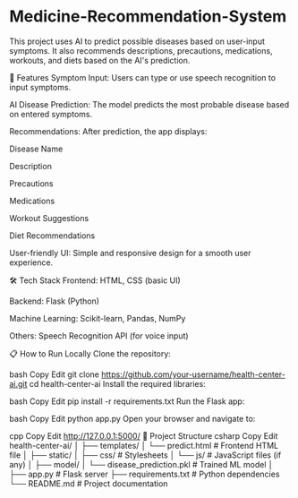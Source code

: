 # Medicine-Recommendation-System
This project uses AI to predict possible diseases based on user-input symptoms. It also recommends descriptions, precautions, medications, workouts, and diets based on the AI's prediction.

🚀 Features
Symptom Input:
Users can type or use speech recognition to input symptoms.

AI Disease Prediction:
The model predicts the most probable disease based on entered symptoms.

Recommendations:
After prediction, the app displays:

Disease Name

Description

Precautions

Medications

Workout Suggestions

Diet Recommendations

User-friendly UI:
Simple and responsive design for a smooth user experience.

🛠️ Tech Stack
Frontend: HTML, CSS (basic UI)

Backend: Flask (Python)

Machine Learning: Scikit-learn, Pandas, NumPy

Others: Speech Recognition API (for voice input)

📋 How to Run Locally
Clone the repository:

bash
Copy
Edit
git clone https://github.com/your-username/health-center-ai.git
cd health-center-ai
Install the required libraries:

bash
Copy
Edit
pip install -r requirements.txt
Run the Flask app:

bash
Copy
Edit
python app.py
Open your browser and navigate to:

cpp
Copy
Edit
http://127.0.0.1:5000/
📁 Project Structure
csharp
Copy
Edit
health-center-ai/
│
├── templates/
│   └── predict.html         # Frontend HTML file
│
├── static/
│   ├── css/                 # Stylesheets
│   └── js/                  # JavaScript files (if any)
│
├── model/
│   └── disease_prediction.pkl  # Trained ML model
│
├── app.py                   # Flask server
├── requirements.txt         # Python dependencies
└── README.md                # Project documentation
